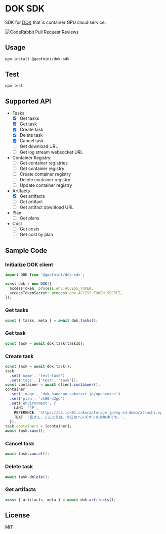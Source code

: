 # DOK SDK

SDK for [DOK](https://www.sakura.ad.jp/koukaryoku-dok/) that is container GPU cloud service.

![CodeRabbit Pull Request Reviews](https://img.shields.io/coderabbit/prs/github/goofmint/dok-js?utm_source=oss&utm_medium=github&utm_campaign=goofmint%2Fdok-js&labelColor=171717&color=FF570A&link=https%3A%2F%2Fcoderabbit.ai&label=CodeRabbit+Reviews)

## Usage

```bash
npm install @goofmint/dok-sdk
```

## Test

```bash
npm test
```

## Supported API

- Tasks
  - [x] Get tasks
  - [x] Get task
  - [x] Create task
  - [x] Delete task
  - [x] Cancel task
  - [ ] Get download URL
  - [ ] Get log stream websocket URL
- Container Registry
  - [ ] Get container registries
  - [ ] Get container registry
  - [ ] Create container registry
  - [ ] Delete container registry
  - [ ] Update container registry
- Artifacts
  - [x] Get artifacts
  - [ ] Get artifact
  - [ ] Get artifact download URL
- Plan
  - [ ] Get plans
- Cost
  - [ ] Get costs
  - [ ] Get cost by plan

## Sample Code

### Initialize DOK client

```ts
import DOK from '@goofmint/dok-sdk';

const dok = new DOK({
  accessToken: process.env.ACCESS_TOKEN,
  accessTokenSecret: process.env.ACCESS_TOKEN_SECRET,
});
```

### Get tasks

```ts
const { tasks, meta } = await dok.tasks();
```

### Get task

```ts
const task = await dok.task(taskId);
```

### Create task

```ts
const task = await dok.task();
task
  .set('name', 'test-task')
  .set('tags', ['test', 'task']);
const container = await client.container();
container
  .set('image', 'dok-handson.sakuracr.jp/openvoice')
  .set('plan', 'v100-32gb')
  .set('environment', {
    LANG: 'JP',
    REFERENCE: 'https://s3.isk01.sakurastorage.jp/mg-sd-demo/atsushi.mp3',
    TEXT: '皆さん、こんにちは。今日はハンズオンを実施中です。',
  });
task.containers = [container];
await task.save();
```

### Cancel task

```ts
await task.cancel();
```

### Delete task

```ts
await task.delete();
```

### Get artifacts

```ts
const { artifacts, meta } = await dok.artifacts();
```

## License

MIT

